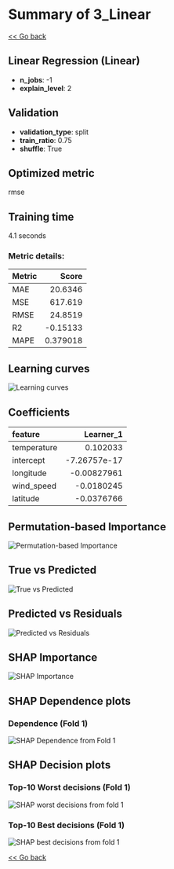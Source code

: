 # Summary of 3_Linear

[<< Go back](../README.md)


## Linear Regression (Linear)
- **n_jobs**: -1
- **explain_level**: 2

## Validation
 - **validation_type**: split
 - **train_ratio**: 0.75
 - **shuffle**: True

## Optimized metric
rmse

## Training time

4.1 seconds

### Metric details:
| Metric   |      Score |
|:---------|-----------:|
| MAE      |  20.6346   |
| MSE      | 617.619    |
| RMSE     |  24.8519   |
| R2       |  -0.15133  |
| MAPE     |   0.379018 |



## Learning curves
![Learning curves](learning_curves.png)

## Coefficients
| feature     |    Learner_1 |
|:------------|-------------:|
| temperature |  0.102033    |
| intercept   | -7.26757e-17 |
| longitude   | -0.00827961  |
| wind_speed  | -0.0180245   |
| latitude    | -0.0376766   |


## Permutation-based Importance
![Permutation-based Importance](permutation_importance.png)
## True vs Predicted

![True vs Predicted](true_vs_predicted.png)


## Predicted vs Residuals

![Predicted vs Residuals](predicted_vs_residuals.png)



## SHAP Importance
![SHAP Importance](shap_importance.png)

## SHAP Dependence plots

### Dependence (Fold 1)
![SHAP Dependence from Fold 1](learner_fold_0_shap_dependence.png)

## SHAP Decision plots

### Top-10 Worst decisions (Fold 1)
![SHAP worst decisions from fold 1](learner_fold_0_shap_worst_decisions.png)
### Top-10 Best decisions (Fold 1)
![SHAP best decisions from fold 1](learner_fold_0_shap_best_decisions.png)

[<< Go back](../README.md)
